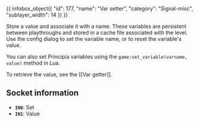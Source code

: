 {{ infobox_object({
	"id": 177,
	"name": "Var setter",
	"category": "Signal-misc",
	"sublayer_width": 14
}) }}

Store a value and associate it with a name. These variables are persistent between playthroughs and stored in a cache file associated with the level. Use the config dialog to set the variable name, or to reset the variable's value.

You can also set Principia variables using the `game:set_variable(varname, value)` method in Lua.

To retrieve the value, see the [[Var getter]].

## Socket information
- **`IN0`**: Set
- **`IN1`**: Value
